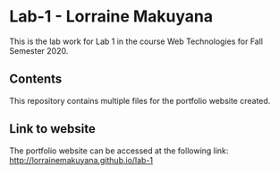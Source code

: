 # Lab-1 - Lorraine Makuyana 

This is the lab work for Lab 1 in the course Web Technologies for Fall Semester 2020. 

## Contents

This repository contains multiple files for the portfolio website  created. 

## Link to website 

The portfolio website can be accessed at the following link:
http://lorrainemakuyana.github.io/lab-1

